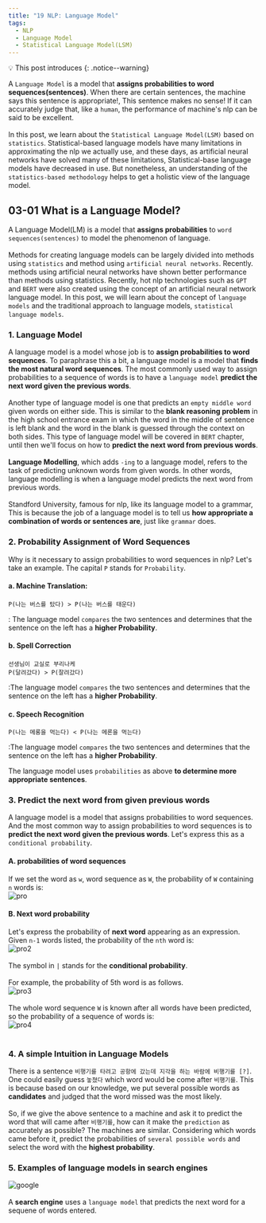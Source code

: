 ```yaml
---
title: "19 NLP: Language Model"
tags:
  - NLP
  - Language Model
  - Statistical Language Model(LSM)
---
```

💡 This post introduces
{: .notice--warning}

A `Language Model` is a model that **assigns probabilities to word sequences(sentences)**. When there are certain sentences, the machine says this sentence is appropriate!, This sentence makes no sense! If it can accurately judge that, like a `human`, the performance of machine's nlp can be said to be excellent.
<br>
<br>
In this post, we learn about the `Statistical Language Model(LSM)` based on `statistics`. Statistical-based language models have many limitations in approximating the nlp we actually use, and these days, as artificial neural networks have solved many of these limitations, Statistical-base language models have decreased in use. But nonetheless, an understanding of the `statistics-based methodology` helps to get a holistic view of the language model.

## 03-01 What is a Language Model?
A Language Model(LM) is a model that **assigns probabilities** to `word sequences(sentences)` to model the phenomenon of language.
<br>
<br>
Methods for creating language models can be largely divided into methods using `statistics` and method using `artificial neural networks`. Recently. methods using artificial neural networks have shown better performance than methods using statistics. Recently, hot nlp technologies such as `GPT` and `BERT` were also created using the concept of an artificial neural network language model. In this post, we will learn about the concept of `language models` and the traditional approach to language models, `statistical language models`.

### 1. Language Model
A language model is a model whose job is to **assign probabilities to word sequences**. To paraphrase this a bit, a language model is a model that **finds the most natural word sequences**. The most commonly used way to assign probabilities to a sequence of words is to have a `language model` **predict the next word given the previous words**.
<br>
<br>
Another type of language model is one that predicts an `empty middle word` given words on either side. This is similar to the **blank reasoning problem** in the high school entrance exam in which the word in the middle of sentence is left blank and the word in the blank is guessed through the context on both sides. This type of language model will be covered in `BERT` chapter, until then we'll focus on how to **predict the next word from previous words**.
<br>
<br>
**Language Modelling**, which adds `-ing` to a language model, refers to the task of predicting unknown words from given words. In other words, language modelling is when a language model predicts the next word from previous words.
<br>
<br>
Standford University, famous for nlp, like its language model to a grammar, This is because the job of a language model is to tell us **how appropriate a combination of words or sentences are**, just like `grammar` does.

### 2. Probability Assignment of Word Sequences
Why is it necessary to assign probabilities to word sequences in nlp? Let's take an example. The capital `P` stands for `Probability`.

#### a. Machine Translation:
```
P(나는 버스를 탔다) > P(나는 버스를 태운다)
```
: The language model `compares` the two sentences and determines that the sentence on the left has a **higher Probability**.

#### b. Spell Correction
```
선생님이 교실로 부리나케
P(달려갔다) > P(잘려갔다)
```
:The language model `compares` the two sentences and determines that the sentence on the left has a **higher Probability**.

#### c. Speech Recognition
```
P(나는 메롱을 먹는다) < P(나는 메론을 먹는다)
```
:The language model `compares` the two sentences and determines that the sentence on the left has a **higher Probability**.

The language model uses `probabilities` as above **to determine more appropriate sentences**.

### 3. Predict the next word from given previous words
A language model is a model that assigns probabilities to word sequences. And the most common way to assign probabilities to word sequences is to **predict the next word given the previous words**. Let's express this as a `conditional probability`.

#### A. probabilities of word sequences
If we set the word as `w`, word sequence as `W`, the probability of `W` containing `n` words is:
<br>
![pro](https://user-images.githubusercontent.com/40441643/211271998-173d505b-cf8e-4d59-9cc2-c270bb1918d2.PNG)

#### B. Next word probability
Let's express the probability of **next word** appearing as an expression. Given `n-1` words listed, the probability of the `nth` word is:
<br>
![pro2](https://user-images.githubusercontent.com/40441643/211275134-4d0a142f-ea97-4872-aed1-e25fcd12eaa3.PNG)
<br>
<br>
The symbol in `|` stands for the **conditional probability**.
<br>
<br>
For example, the probability of 5th word is as follows.
<br>
![pro3](https://user-images.githubusercontent.com/40441643/211275460-54f53b1f-6cdf-4cfe-b375-0655932b9b49.PNG)
<br>
<br>
The whole word sequence `W` is known after all words have been predicted, so the probability of a sequence of words is:
<br>
![pro4](https://user-images.githubusercontent.com/40441643/211276195-05f5a283-020e-4aae-b44f-c323ddf3dfb1.PNG)
<br>
<br>
### 4. A simple Intuition in Language Models
There is a sentence `비행기를 타려고 공항에 갔는데 지각을 하는 바람에 비행기를 [?]`. One could easily guess `놓쳤다` which word would be come after `비행기를`. This is because based on our knowledge, we put several possible words as **candidates** and judged that the word missed was the most likely.
<br>
<br>
So, if we give the above sentence to a machine and ask it to predict the word that will came after `비행기를`, how can it make the `prediction` as accurately as possible? The machines are similar. Considering which words came before it, predict the probabilities of `several possible words` and select the word with the **highest probability**.

### 5. Examples of language models in search engines
![google](https://user-images.githubusercontent.com/40441643/211278117-fd1eded5-d96a-4223-9c60-e5b5e8bb24b0.PNG)
<br>
<br>
A **search engine** uses a `language model` that predicts the next word for a sequene of words entered.
